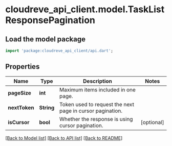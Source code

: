 # cloudreve_api_client.model.TaskListResponsePagination

## Load the model package
```dart
import 'package:cloudreve_api_client/api.dart';
```

## Properties
Name | Type | Description | Notes
------------ | ------------- | ------------- | -------------
**pageSize** | **int** | Maximum items included in one page. | 
**nextToken** | **String** | Token used to request the next page in cursor pagination. | 
**isCursor** | **bool** | Whether the response is using cursor pagination. | [optional] 

[[Back to Model list]](../README.md#documentation-for-models) [[Back to API list]](../README.md#documentation-for-api-endpoints) [[Back to README]](../README.md)


